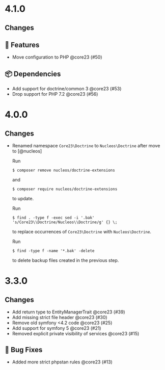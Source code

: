 # 4.1.0

## Changes

## 🚀 Features

- Move configuration to PHP @core23 (#50)

## 📦 Dependencies

- Add support for doctrine/common 3 @core23 (#53)
- Drop support for PHP 7.2 @core23 (#56)

# 4.0.0

## Changes

* Renamed namespace `Core23\Doctrine` to `Nucleos\Doctrine` after move to [@nucleos]

  Run

  ```
  $ composer remove nucleos/doctrine-extensions
  ```

  and

  ```
  $ composer require nucleos/doctrine-extensions
  ```

  to update.

  Run

  ```
  $ find . -type f -exec sed -i '.bak' 's/Core23\\Doctrine/Nucleos\\Doctrine/g' {} \;
  ```

  to replace occurrences of `Core23\Doctrine` with `Nucleos\Doctrine`.

  Run

  ```
  $ find -type f -name '*.bak' -delete
  ```

  to delete backup files created in the previous step.

# 3.3.0

## Changes

- Add return type to EntityManagerTrait @core23 (#39)
- Add missing strict file header @core23 (#30)
- Remove old symfony <4.2 code @core23 (#25)
- Add support for symfony 5 @core23 (#21)
- Removed explicit private visibility of services @core23 (#15)

## 🐛 Bug Fixes

- Added more strict phpstan rules @core23 (#13)
